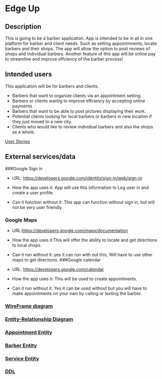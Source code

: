 # Edge Up

## Description

This is going to be a barber application. App is intended to be in all in one platform for barber and client needs.
Such as setting appointmnents, locate barbers and their shops. The app will allow the option to post reviews of shops and individual barbers.
Another feature of this app will be online pay to streamline and improve effciency of the barber process! 


## Intended users

This application will be for barbers and clients.

* Barbers that want to organize clients via an appointment setting. 
* Barbers or clients wantig to improve effciency by accepting online payments 
* Barbers that want to be able to post pictures displaying their work. 
* Potential clients looking for local barbers or barbers in new location if they just moved to a new city. 
* Clients who would like to review individual barbers and also the shops as a whole.

[User Stories](user-stories.md)

## External services/data 

###Google Sign in
* URL: https://developers.google.com/identity/sign-in/web/sign-in

* How the app uses it: App will use this information to Log user in
and create a user profile.

* Can it function without it: This app can function without sign in,  but will 
not be very user friendly.

### Google Maps
* URL:https://developers.google.com/maps/documentation

* How the app uses it:This will offer the ability to locate and
get directions to local shops.

* Can it run without it: yes it can run with out this, Will have to use other 
maps to get directions.
###Google calendar
* URL: https://developers.google.com/calendar

* How the app uses it: This will be used to create appointments.

* Can it run without it: Yes it can be used without but you will have to make appointments
on your own by calling or texting the barber.


### [WireFrame diagram](wireframe.md)

### [Entity-Relationship Diagram](erd.md)

### [Appointment Entity](https://github.com/jpadilla221/edge-up/blob/master/app/src/main/java/edu/cnm/deepdive/edgeup/model/entity/Appointment.java)

### [Barber Entity](https://github.com/jpadilla221/edge-up/blob/master/app/src/main/java/edu/cnm/deepdive/edgeup/model/entity/Barber.java)

### [Service Entity](https://github.com/jpadilla221/edge-up/blob/master/app/src/main/java/edu/cnm/deepdive/edgeup/model/entity/Service.java)

### [DDL](ddl.md)


